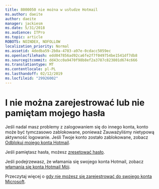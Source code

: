 ```yaml
---
title: 8000050 nie można w usłudze Hotmail
ms.author: daeite
author: daeite
manager: jackiesm
ms.date: 5/31/2018
ms.audience: ITPro
ms.topic: article
ROBOTS: NOINDEX, NOFOLLOW
localization_priority: Normal
ms.assetid: 4dedba59-2b0a-4783-a97e-0cdacc5059ec
ms.openlocfilehash: edd047856ad92ca6fe2f7f049754be1541df7db8
ms.sourcegitcommit: dd43cc0a9470f98b8ef2a3787c823801d674c666
ms.translationtype: MT
ms.contentlocale: pl-PL
ms.lasthandoff: 02/12/2019
ms.locfileid: "29926002"
---
```

# <a name="i-cant-sign-in-or-forgot-my-password"></a>I nie można zarejestrować lub nie pamiętam mojego hasła

Jeśli nadal masz problemy z zalogowaniem się do innego konta, konto może być tymczasowo zablokowane, ponieważ Zauważyliśmy nietypową aktywność logowanie. Jeśli Twoje konto zostało zablokowane, zobacz [Odblokuj mojego konta Hotmail](https://go.microsoft.com/fwlink/p/?linkid=2001800&amp;clcid=0x409).
  
Jeśli pamiętasz hasła, możesz [zresetować hasło](https://go.microsoft.com/fwlink/p/?linkid=841909).
  
Jeśli podejrzewasz, że włamania się swojego konta Hotmail, zobacz [włamania się konta Hotmail Mój](https://go.microsoft.com/fwlink/p/?linkid=874366).
  
Przeczytaj więcej o [gdy nie możesz się zarejestrować do swojego konta Microsoft](https://go.microsoft.com/fwlink/p/?linkid=842227).
  


